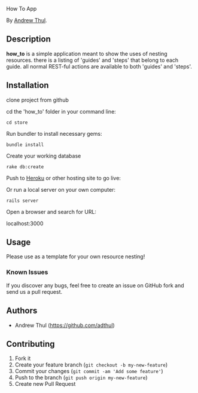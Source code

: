 How To App

By [Andrew Thul](www.andrewthul.com).

## Description
**how_to** is a simple application meant to show the uses of nesting resources. there is a listing of 'guides' and 'steps' that belong to each guide. all normal REST-ful actions are available to both 'guides' and 'steps'.


## Installation

clone project from github

cd the 'how_to' folder in your command line:

```console
cd store
```

Run bundler to install necessary gems:

```console
bundle install
```

Create your working database

```console
rake db:create
```

Push to [Heroku](https://devcenter.heroku.com/articles/quickstart) or other hosting site to go live:


Or run a local server on your own computer:

```console
rails server
```

Open a browser and search for URL:

localhost:3000


## Usage

Please use as a template for your own resource nesting!


### Known Issues

If you discover any bugs, feel free to create an issue on GitHub fork and
send us a pull request.


## Authors

* Andrew Thul (https://github.com/adthul)


## Contributing

1. Fork it
2. Create your feature branch (`git checkout -b my-new-feature`)
3. Commit your changes (`git commit -am 'Add some feature'`)
4. Push to the branch (`git push origin my-new-feature`)
5. Create new Pull Request
